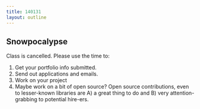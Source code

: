 ```yaml
---
title: 140131
layout: outline
---
```


## Snowpocalypse

Class is cancelled. Please use the time to:

1. Get your portfolio info submitted.
2. Send out applications and emails.
3. Work on your project
4. Maybe work on a bit of open source? Open source contributions, even to lesser-known libraries are A) a great thing to do and B) very attention-grabbing to potential hire-ers.